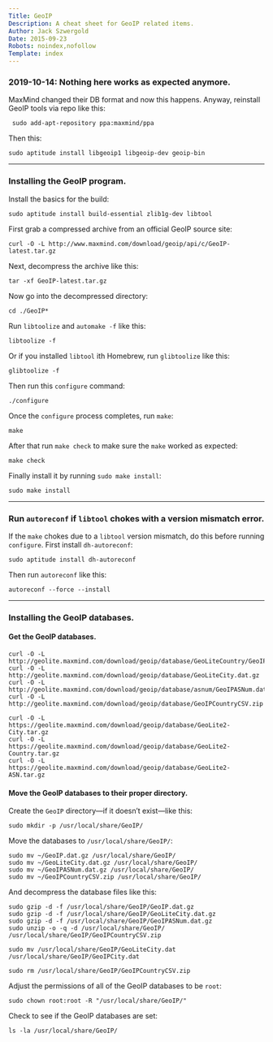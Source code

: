 ```yaml
---
Title: GeoIP
Description: A cheat sheet for GeoIP related items.
Author: Jack Szwergold
Date: 2015-09-23
Robots: noindex,nofollow
Template: index
---
```


### 2019-10-14: Nothing here works as expected anymore.

MaxMind changed their DB format and now this happens. Anyway, reinstall GeoIP tools via repo like this:

     sudo add-apt-repository ppa:maxmind/ppa

Then this:

    sudo aptitude install libgeoip1 libgeoip-dev geoip-bin

***

### Installing the GeoIP program.

Install the basics for the build:

    sudo aptitude install build-essential zlib1g-dev libtool

First grab a compressed archive from an official GeoIP source site:

    curl -O -L http://www.maxmind.com/download/geoip/api/c/GeoIP-latest.tar.gz

Next, decompress the archive like this:

    tar -xf GeoIP-latest.tar.gz

Now go into the decompressed directory:

    cd ./GeoIP*

Run `libtoolize` and `automake -f` like this:

    libtoolize -f

Or if you installed `libtool` ith Homebrew, run `glibtoolize` like this:

    glibtoolize -f

Then run this `configure` command:

    ./configure

Once the `configure` process completes, run `make`:

    make

After that run `make check` to make sure the `make` worked as expected:

    make check

Finally install it by running `sudo make install`:

    sudo make install

***

### Run `autoreconf` if `libtool` chokes with a version mismatch error.

If the `make` chokes due to a `libtool` version mismatch, do this before running `configure`. First install `dh-autoreconf`:

    sudo aptitude install dh-autoreconf

Then run `autoreconf` like this:

    autoreconf --force --install

***

### Installing the GeoIP databases.

#### Get the GeoIP databases.

    curl -O -L http://geolite.maxmind.com/download/geoip/database/GeoLiteCountry/GeoIP.dat.gz
    curl -O -L http://geolite.maxmind.com/download/geoip/database/GeoLiteCity.dat.gz
    curl -O -L http://geolite.maxmind.com/download/geoip/database/asnum/GeoIPASNum.dat.gz
    curl -O -L http://geolite.maxmind.com/download/geoip/database/GeoIPCountryCSV.zip

    curl -O -L https://geolite.maxmind.com/download/geoip/database/GeoLite2-City.tar.gz
    curl -O -L https://geolite.maxmind.com/download/geoip/database/GeoLite2-Country.tar.gz
    curl -O -L https://geolite.maxmind.com/download/geoip/database/GeoLite2-ASN.tar.gz

#### Move the GeoIP databases to their proper directory.

Create the `GeoIP` directory—if it doesn’t exist—like this:

    sudo mkdir -p /usr/local/share/GeoIP/

Move the databases to `/usr/local/share/GeoIP/`:

    sudo mv ~/GeoIP.dat.gz /usr/local/share/GeoIP/
    sudo mv ~/GeoLiteCity.dat.gz /usr/local/share/GeoIP/
    sudo mv ~/GeoIPASNum.dat.gz /usr/local/share/GeoIP/
    sudo mv ~/GeoIPCountryCSV.zip /usr/local/share/GeoIP/

And decompress the database files like this:

    sudo gzip -d -f /usr/local/share/GeoIP/GeoIP.dat.gz
    sudo gzip -d -f /usr/local/share/GeoIP/GeoLiteCity.dat.gz
    sudo gzip -d -f /usr/local/share/GeoIP/GeoIPASNum.dat.gz
    sudo unzip -o -q -d /usr/local/share/GeoIP/ /usr/local/share/GeoIP/GeoIPCountryCSV.zip

    sudo mv /usr/local/share/GeoIP/GeoLiteCity.dat /usr/local/share/GeoIP/GeoIPCity.dat

    sudo rm /usr/local/share/GeoIP/GeoIPCountryCSV.zip

Adjust the permissions of all of the GeoIP databases to be `root`:

    sudo chown root:root -R "/usr/local/share/GeoIP/"

Check to see if the GeoIP databases are set:

    ls -la /usr/local/share/GeoIP/
